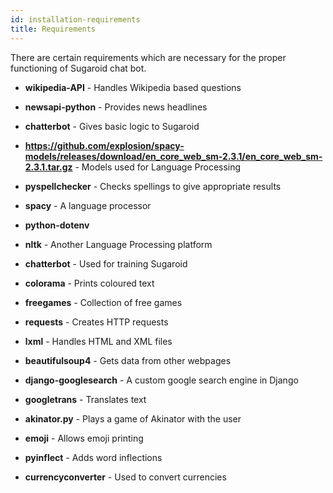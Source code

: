 ```yaml
---
id: installation-requirements
title: Requirements
---
```


There are certain requirements which are necessary for the proper functioning of Sugaroid chat bot.

- **wikipedia-API** - Handles Wikipedia based questions

- **newsapi-python** - Provides news headlines
  
- **chatterbot** - Gives basic logic to Sugaroid
  
- **https://github.com/explosion/spacy-models/releases/download/en_core_web_sm-2.3.1/en_core_web_sm-2.3.1.tar.gz** - Models used for Language Processing
  
- **pyspellchecker** - Checks spellings to give appropriate results

- **spacy** -  A language processor
  
- **python-dotenv** 
  
- **nltk** - Another Language Processing platform
  
- **chatterbot** - Used for training Sugaroid
  
- **colorama** - Prints coloured text
  
- **freegames** - Collection of free games 
  
- **requests** - Creates HTTP requests
  
- **lxml** - Handles HTML and XML files
  
- **beautifulsoup4** - Gets data from other webpages

- **django-googlesearch** - A custom google search engine in Django
  
- **googletrans** - Translates text
  
- **akinator.py** - Plays a game of Akinator with the user
  
- **emoji** - Allows emoji printing
  
- **pyinflect** - Adds word inflections
  
- **currencyconverter** - Used to convert currencies
